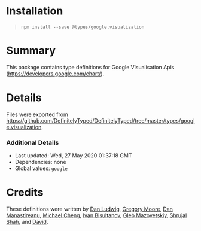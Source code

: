 # Installation
> `npm install --save @types/google.visualization`

# Summary
This package contains type definitions for Google Visualisation Apis (https://developers.google.com/chart/).

# Details
Files were exported from https://github.com/DefinitelyTyped/DefinitelyTyped/tree/master/types/google.visualization.

### Additional Details
 * Last updated: Wed, 27 May 2020 01:37:18 GMT
 * Dependencies: none
 * Global values: `google`

# Credits
These definitions were written by [Dan Ludwig](https://github.com/danludwig), [Gregory Moore](https://github.com/gmoore-sjcorg), [Dan Manastireanu](https://github.com/danmana), [Michael Cheng](https://github.com/mlcheng), [Ivan Bisultanov](https://github.com/IvanBisultanov), [Gleb Mazovetskiy](https://github.com/glebm), [Shrujal Shah](https://github.com/shrujalshah28), and [David](https://github.com/dckorben).
